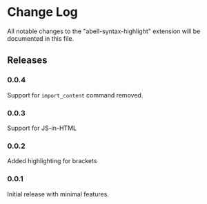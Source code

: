 # Change Log

All notable changes to the "abell-syntax-highlight" extension will be documented in this file.

## Releases

### 0.0.4
Support for `import_content` command removed.

### 0.0.3

Support for JS-in-HTML

### 0.0.2

Added highlighting for brackets

### 0.0.1

Initial release with minimal features.

